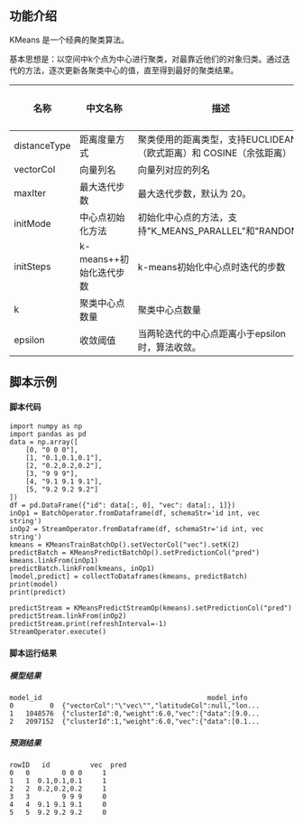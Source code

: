## 功能介绍
KMeans 是一个经典的聚类算法。

基本思想是：以空间中k个点为中心进行聚类，对最靠近他们的对象归类。通过迭代的方法，逐次更新各聚类中心的值，直至得到最好的聚类结果。


<!-- This is the start of auto-generated parameter info -->
<!-- DO NOT EDIT THIS PART!!! -->
| 名称 | 中文名称 | 描述 | 类型 | 是否必须？ | 默认值 |
| --- | --- | --- | --- | --- | --- |
| distanceType | 距离度量方式 | 聚类使用的距离类型，支持EUCLIDEAN（欧式距离）和 COSINE（余弦距离） | String |  | "EUCLIDEAN" |
| vectorCol | 向量列名 | 向量列对应的列名 | String | ✓ |  |
| maxIter | 最大迭代步数 | 最大迭代步数，默认为 20。 | Integer |  | 20 |
| initMode | 中心点初始化方法 | 初始化中心点的方法，支持"K_MEANS_PARALLEL"和"RANDOM" | String |  | "K_MEANS_PARALLEL" |
| initSteps | k-means++初始化迭代步数 | k-means初始化中心点时迭代的步数 | Integer |  | 2 |
| k | 聚类中心点数量 | 聚类中心点数量 | Integer |  | 2 |
| epsilon | 收敛阈值 | 当两轮迭代的中心点距离小于epsilon时，算法收敛。 | Double |  | 1.0E-4 |<!-- This is the end of auto-generated parameter info -->

## 脚本示例
#### 脚本代码
```
import numpy as np
import pandas as pd
data = np.array([
    [0, "0 0 0"],
    [1, "0.1,0.1,0.1"],
    [2, "0.2,0.2,0.2"],
    [3, "9 9 9"],
    [4, "9.1 9.1 9.1"],
    [5, "9.2 9.2 9.2"]
])
df = pd.DataFrame({"id": data[:, 0], "vec": data[:, 1]})
inOp1 = BatchOperator.fromDataframe(df, schemaStr='id int, vec string')
inOp2 = StreamOperator.fromDataframe(df, schemaStr='id int, vec string')
kmeans = KMeansTrainBatchOp().setVectorCol("vec").setK(2)
predictBatch = KMeansPredictBatchOp().setPredictionCol("pred")
kmeans.linkFrom(inOp1)
predictBatch.linkFrom(kmeans, inOp1)
[model,predict] = collectToDataframes(kmeans, predictBatch)
print(model)
print(predict)

predictStream = KMeansPredictStreamOp(kmeans).setPredictionCol("pred")
predictStream.linkFrom(inOp2)
predictStream.print(refreshInterval=-1)
StreamOperator.execute()
```

#### 脚本运行结果
##### 模型结果
```
model_id                                         model_info
0         0  {"vectorCol":"\"vec\"","latitudeCol":null,"lon...
1   1048576  {"clusterId":0,"weight":6.0,"vec":{"data":[9.0...
2   2097152  {"clusterId":1,"weight":6.0,"vec":{"data":[0.1...
```

##### 预测结果
```
rowID   id          vec  pred
0   0        0 0 0     1
1   1  0.1,0.1,0.1     1
2   2  0.2,0.2,0.2     1
3   3        9 9 9     0
4   4  9.1 9.1 9.1     0
5   5  9.2 9.2 9.2     0
```